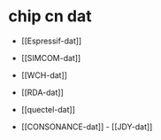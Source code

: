 
# chip cn dat 

- [[Espressif-dat]]
  
- [[SIMCOM-dat]]

- [[WCH-dat]]

- [[RDA-dat]]

- [[quectel-dat]]

- [[CONSONANCE-dat]] - [[JDY-dat]]


